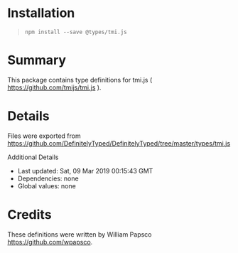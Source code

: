 # Installation
> `npm install --save @types/tmi.js`

# Summary
This package contains type definitions for tmi.js ( https://github.com/tmijs/tmi.js ).

# Details
Files were exported from https://github.com/DefinitelyTyped/DefinitelyTyped/tree/master/types/tmi.js

Additional Details
 * Last updated: Sat, 09 Mar 2019 00:15:43 GMT
 * Dependencies: none
 * Global values: none

# Credits
These definitions were written by William Papsco <https://github.com/wpapsco>.
